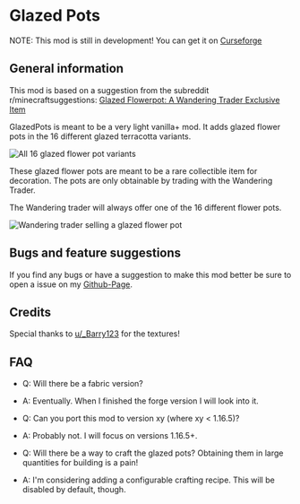 # Glazed Pots

NOTE: This mod is still in development! You can get it on [Curseforge](https://www.curseforge.com/minecraft/mc-mods/glazedpots)

## General information

This mod is based on a suggestion from the subreddit r/minecraftsuggestions: [Glazed Flowerpot: A Wandering Trader Exclusive Item](https://www.reddit.com/r/minecraftsuggestions/comments/p2qydx/glazed_flowerpot_a_wandering_trader_exclusive_item/)

GlazedPots is meant to be a very light vanilla+ mod. It adds glazed flower pots in the 16 different glazed terracotta variants. 

![All 16 glazed flower pot variants](https://media.forgecdn.net/attachments/389/303/2021-08-20_07.png "All 16 glazed flower pot variants")

These glazed flower pots are meant to be a rare collectible item for decoration. The pots are only obtainable by trading with the Wandering Trader.

The Wandering trader will always offer one of the 16 different flower pots.

![](https://media.forgecdn.net/attachments/389/304/2021-08-20_07.png "Wandering trader selling a glazed flower pot")

## Bugs and feature suggestions

If you find any bugs or have a suggestion to make this mod better be sure to open a issue on my [Github-Page](https://github.com/Z0rdak/GlazedPots/issues).

## Credits

Special thanks to [u/_Barry123](https://www.reddit.com/user/_Barry123/) for the textures!

## FAQ

* Q: Will there be a fabric version?
* A: Eventually. When I finished the forge version I will look into it.


* Q: Can you port this mod to version xy (where xy < 1.16.5)?
* A: Probably not. I will focus on versions 1.16.5+.


* Q: Will there be a way to craft the glazed pots? Obtaining them in large quantities for building is a pain!
* A:  I'm considering adding a configurable crafting recipe. This will be disabled by default, though.

